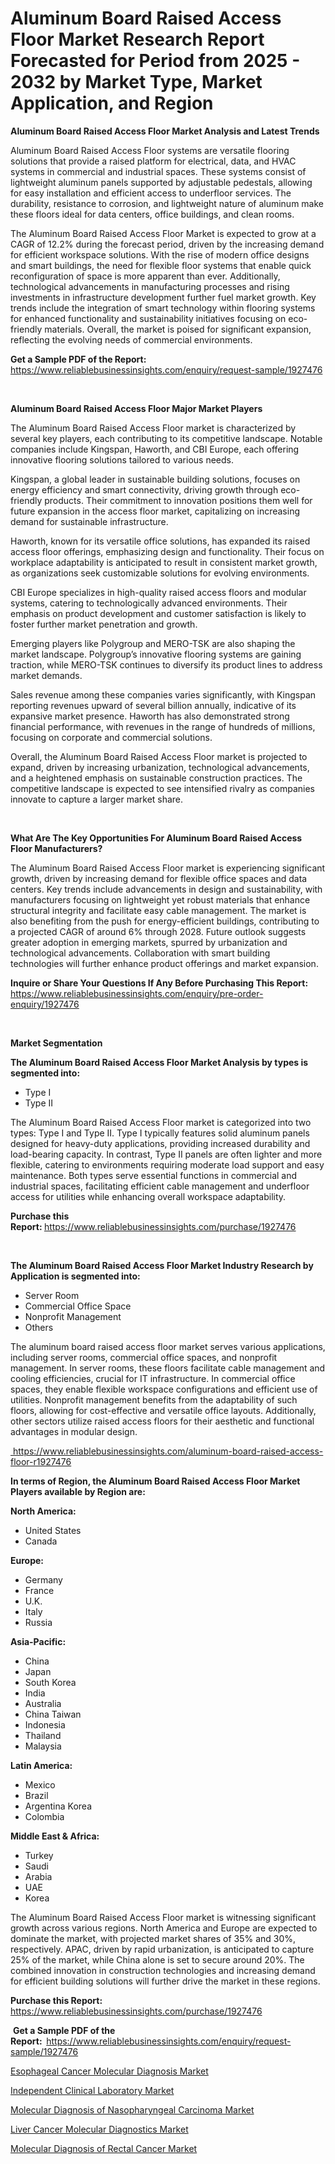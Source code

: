<p><h1>Aluminum Board Raised Access Floor Market Research Report Forecasted for Period from 2025 -  2032 by Market Type, Market Application, and Region</h1></p><p><strong>Aluminum Board Raised Access Floor Market Analysis and Latest Trends</strong></p>
<p><p>Aluminum Board Raised Access Floor systems are versatile flooring solutions that provide a raised platform for electrical, data, and HVAC systems in commercial and industrial spaces. These systems consist of lightweight aluminum panels supported by adjustable pedestals, allowing for easy installation and efficient access to underfloor services. The durability, resistance to corrosion, and lightweight nature of aluminum make these floors ideal for data centers, office buildings, and clean rooms.</p><p>The Aluminum Board Raised Access Floor Market is expected to grow at a CAGR of 12.2% during the forecast period, driven by the increasing demand for efficient workspace solutions. With the rise of modern office designs and smart buildings, the need for flexible floor systems that enable quick reconfiguration of space is more apparent than ever. Additionally, technological advancements in manufacturing processes and rising investments in infrastructure development further fuel market growth. Key trends include the integration of smart technology within flooring systems for enhanced functionality and sustainability initiatives focusing on eco-friendly materials. Overall, the market is poised for significant expansion, reflecting the evolving needs of commercial environments.</p></p>
<p><strong>Get a Sample PDF of the Report:&nbsp;</strong> <a href="https://www.reliablebusinessinsights.com/enquiry/request-sample/1927476?utm_campaign=84&utm_medium=2&utm_source=Github&utm_content=ia&utm_term=28032025&utm_id=aluminum-board-raised-access-floor">https://www.reliablebusinessinsights.com/enquiry/request-sample/1927476</a></p>
<p>&nbsp;</p>
<p><strong>Aluminum Board Raised Access Floor Major Market Players</strong></p>
<p><p>The Aluminum Board Raised Access Floor market is characterized by several key players, each contributing to its competitive landscape. Notable companies include Kingspan, Haworth, and CBI Europe, each offering innovative flooring solutions tailored to various needs.</p><p>Kingspan, a global leader in sustainable building solutions, focuses on energy efficiency and smart connectivity, driving growth through eco-friendly products. Their commitment to innovation positions them well for future expansion in the access floor market, capitalizing on increasing demand for sustainable infrastructure.</p><p>Haworth, known for its versatile office solutions, has expanded its raised access floor offerings, emphasizing design and functionality. Their focus on workplace adaptability is anticipated to result in consistent market growth, as organizations seek customizable solutions for evolving environments.</p><p>CBI Europe specializes in high-quality raised access floors and modular systems, catering to technologically advanced environments. Their emphasis on product development and customer satisfaction is likely to foster further market penetration and growth.</p><p>Emerging players like Polygroup and MERO-TSK are also shaping the market landscape. Polygroup’s innovative flooring systems are gaining traction, while MERO-TSK continues to diversify its product lines to address market demands.</p><p>Sales revenue among these companies varies significantly, with Kingspan reporting revenues upward of several billion annually, indicative of its expansive market presence. Haworth has also demonstrated strong financial performance, with revenues in the range of hundreds of millions, focusing on corporate and commercial solutions.</p><p>Overall, the Aluminum Board Raised Access Floor market is projected to expand, driven by increasing urbanization, technological advancements, and a heightened emphasis on sustainable construction practices. The competitive landscape is expected to see intensified rivalry as companies innovate to capture a larger market share.</p></p>
<p>&nbsp;</p>
<p><strong>What Are The Key Opportunities For Aluminum Board Raised Access Floor Manufacturers?</strong></p>
<p><p>The Aluminum Board Raised Access Floor market is experiencing significant growth, driven by increasing demand for flexible office spaces and data centers. Key trends include advancements in design and sustainability, with manufacturers focusing on lightweight yet robust materials that enhance structural integrity and facilitate easy cable management. The market is also benefiting from the push for energy-efficient buildings, contributing to a projected CAGR of around 6% through 2028. Future outlook suggests greater adoption in emerging markets, spurred by urbanization and technological advancements. Collaboration with smart building technologies will further enhance product offerings and market expansion.</p></p>
<p><strong>Inquire or Share Your Questions If Any Before Purchasing This Report:</strong> <a href="https://www.reliablebusinessinsights.com/enquiry/pre-order-enquiry/1927476?utm_campaign=84&utm_medium=2&utm_source=Github&utm_content=ia&utm_term=28032025&utm_id=aluminum-board-raised-access-floor">https://www.reliablebusinessinsights.com/enquiry/pre-order-enquiry/1927476</a></p>
<p>&nbsp;</p>
<p><strong>Market Segmentation</strong></p>
<p><strong>The Aluminum Board Raised Access Floor Market Analysis by types is segmented into:</strong></p>
<p><ul><li>Type I</li><li>Type II</li></ul></p>
<p><p>The Aluminum Board Raised Access Floor market is categorized into two types: Type I and Type II. Type I typically features solid aluminum panels designed for heavy-duty applications, providing increased durability and load-bearing capacity. In contrast, Type II panels are often lighter and more flexible, catering to environments requiring moderate load support and easy maintenance. Both types serve essential functions in commercial and industrial spaces, facilitating efficient cable management and underfloor access for utilities while enhancing overall workspace adaptability.</p></p>
<p><strong>Purchase this Report:&nbsp;</strong><a href="https://www.reliablebusinessinsights.com/purchase/1927476?utm_campaign=84&utm_medium=2&utm_source=Github&utm_content=ia&utm_term=28032025&utm_id=aluminum-board-raised-access-floor">https://www.reliablebusinessinsights.com/purchase/1927476</a></p>
<p>&nbsp;</p>
<p><strong>The Aluminum Board Raised Access Floor Market Industry Research by Application is segmented into:</strong></p>
<p><ul><li>Server Room</li><li>Commercial Office Space</li><li>Nonprofit Management</li><li>Others</li></ul></p>
<p><p>The aluminum board raised access floor market serves various applications, including server rooms, commercial office spaces, and nonprofit management. In server rooms, these floors facilitate cable management and cooling efficiencies, crucial for IT infrastructure. In commercial office spaces, they enable flexible workspace configurations and efficient use of utilities. Nonprofit management benefits from the adaptability of such floors, allowing for cost-effective and versatile office layouts. Additionally, other sectors utilize raised access floors for their aesthetic and functional advantages in modular design.</p></p>
<p><a href="https://www.reliablebusinessinsights.com/aluminum-board-raised-access-floor-r1927476?utm_campaign=84&utm_medium=2&utm_source=Github&utm_content=ia&utm_term=28032025&utm_id=aluminum-board-raised-access-floor">&nbsp;https://www.reliablebusinessinsights.com/aluminum-board-raised-access-floor-r1927476</a></p>
<p><strong>In terms of Region, the Aluminum Board Raised Access Floor Market Players available by Region are:</strong></p>
<p>
    <p> <strong> North America: </strong>
        <ul>
            <li>United States</li>
            <li>Canada</li>
        </ul>
        </p> 
    <p> <strong> Europe: </strong>
        <ul>
            <li>Germany</li>
            <li>France</li>
            <li>U.K.</li>
            <li>Italy</li>
            <li>Russia</li>
        </ul>
        </p> 
    <p> <strong> Asia-Pacific: </strong>
        <ul>
            <li>China</li>
            <li>Japan</li>
            <li>South Korea</li>
            <li>India</li>
            <li>Australia</li>
            <li>China Taiwan</li>
            <li>Indonesia</li>
            <li>Thailand</li>
            <li>Malaysia</li>
        </ul>
        </p> 
    <p> <strong> Latin America: </strong>
        <ul>
            <li>Mexico</li>
            <li>Brazil</li>
            <li>Argentina Korea</li>
            <li>Colombia</li>
        </ul>
        </p> 
    <p> <strong> Middle East & Africa: </strong>
        <ul>
            <li>Turkey</li>
            <li>Saudi</li>
            <li>Arabia</li>
            <li>UAE</li>
            <li>Korea</li>
        </ul>
    </p>
    </p>
<p><p>The Aluminum Board Raised Access Floor market is witnessing significant growth across various regions. North America and Europe are expected to dominate the market, with projected market shares of 35% and 30%, respectively. APAC, driven by rapid urbanization, is anticipated to capture 25% of the market, while China alone is set to secure around 20%. The combined innovation in construction technologies and increasing demand for efficient building solutions will further drive the market in these regions.</p></p>
<p><strong>Purchase this Report: </strong><a href="https://www.reliablebusinessinsights.com/purchase/1927476?utm_campaign=84&utm_medium=2&utm_source=Github&utm_content=ia&utm_term=28032025&utm_id=aluminum-board-raised-access-floor">https://www.reliablebusinessinsights.com/purchase/1927476</a></p>
<p>&nbsp;<strong>Get a Sample PDF of the Report:&nbsp;&nbsp;</strong><a href="https://www.reliablebusinessinsights.com/enquiry/request-sample/1927476?utm_campaign=84&utm_medium=2&utm_source=Github&utm_content=ia&utm_term=28032025&utm_id=aluminum-board-raised-access-floor">https://www.reliablebusinessinsights.com/enquiry/request-sample/1927476</a></p>
<p><strong></strong></p>
<p><p><a href="https://github.com/kecixayaab/Market-Research-Report-List-1/blob/main/esophageal-cancer-molecular-diagnosis-market.md?utm_campaign=84&utm_medium=2&utm_source=Github&utm_content=ia&utm_term=28032025&utm_id=aluminum-board-raised-access-floor">Esophageal Cancer Molecular Diagnosis Market</a></p><p><a href="https://github.com/vandelmanize/Market-Research-Report-List-1/blob/main/independent-clinical-laboratory-market.md?utm_campaign=84&utm_medium=2&utm_source=Github&utm_content=ia&utm_term=28032025&utm_id=aluminum-board-raised-access-floor">Independent Clinical Laboratory Market</a></p><p><a href="https://github.com/gilerzelko7a/Market-Research-Report-List-1/blob/main/molecular-diagnosis-of-nasopharyngeal-carcinoma-market.md?utm_campaign=84&utm_medium=2&utm_source=Github&utm_content=ia&utm_term=28032025&utm_id=aluminum-board-raised-access-floor">Molecular Diagnosis of Nasopharyngeal Carcinoma Market</a></p><p><a href="https://github.com/sentoljinqiu/Market-Research-Report-List-1/blob/main/liver-cancer-molecular-diagnostics-market.md?utm_campaign=84&utm_medium=2&utm_source=Github&utm_content=ia&utm_term=28032025&utm_id=aluminum-board-raised-access-floor">Liver Cancer Molecular Diagnostics Market</a></p><p><a href="https://github.com/ummulmzu/Market-Research-Report-List-1/blob/main/molecular-diagnosis-of-rectal-cancer-market.md?utm_campaign=84&utm_medium=2&utm_source=Github&utm_content=ia&utm_term=28032025&utm_id=aluminum-board-raised-access-floor">Molecular Diagnosis of Rectal Cancer Market</a></p></p>